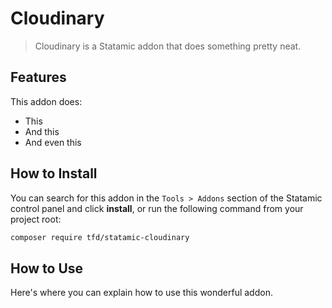 # Cloudinary

> Cloudinary is a Statamic addon that does something pretty neat.

## Features

This addon does:

- This
- And this
- And even this

## How to Install

You can search for this addon in the `Tools > Addons` section of the Statamic control panel and click **install**, or run the following command from your project root:

```bash
composer require tfd/statamic-cloudinary
```

## How to Use

Here's where you can explain how to use this wonderful addon.
